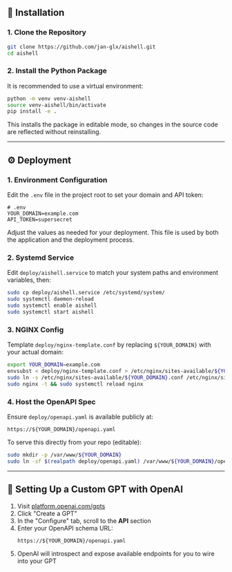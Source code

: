 ## 🚀 Installation

### 1. **Clone the Repository**

```bash
git clone https://github.com/jan-glx/aishell.git
cd aishell
```

### 2. **Install the Python Package**

It is recommended to use a virtual environment:

```bash
python -m venv venv-aishell
source venv-aishell/bin/activate
pip install -e .
```

This installs the package in editable mode, so changes in the source code are reflected without reinstalling.

---

## ⚙️ Deployment

### 1. Environment Configuration

Edit the `.env` file in the project root to set your domain and API token:

```
# .env
YOUR_DOMAIN=example.com
API_TOKEN=supersecret
```

Adjust the values as needed for your deployment. This file is used by both the application and the deployment process.

### 2. **Systemd Service**

Edit `deploy/aishell.service` to match your system paths and environment variables, then:

```bash
sudo cp deploy/aishell.service /etc/systemd/system/
sudo systemctl daemon-reload
sudo systemctl enable aishell
sudo systemctl start aishell
```

### 3. **NGINX Config**

Template `deploy/nginx-template.conf` by replacing `${YOUR_DOMAIN}` with your actual domain:

```bash
export YOUR_DOMAIN=example.com
envsubst < deploy/nginx-template.conf > /etc/nginx/sites-available/${YOUR_DOMAIN}.conf
sudo ln -s /etc/nginx/sites-available/${YOUR_DOMAIN}.conf /etc/nginx/sites-enabled/
sudo nginx -t && sudo systemctl reload nginx
```

### 4. **Host the OpenAPI Spec**

Ensure `deploy/openapi.yaml` is available publicly at:

```
https://${YOUR_DOMAIN}/openapi.yaml
```

To serve this directly from your repo (editable):

```bash
sudo mkdir -p /var/www/${YOUR_DOMAIN}
sudo ln -sf $(realpath deploy/openapi.yaml) /var/www/${YOUR_DOMAIN}/openapi.yaml
```

---

## 🤖 Setting Up a Custom GPT with OpenAI

1. Visit [platform.openai.com/gpts](https://platform.openai.com/gpts)
2. Click "Create a GPT"
3. In the "Configure" tab, scroll to the **API** section
4. Enter your OpenAPI schema URL:
   ```
   https://${YOUR_DOMAIN}/openapi.yaml
   ```
5. OpenAI will introspect and expose available endpoints for you to wire into your GPT
